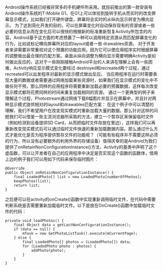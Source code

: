 Android操作系统已经被非常多的手机硬件所采用。就目前推出的第一款安装有Android操作系统的T-Mobile G1，在G1上可以体验到旋转手机从而实时的改变屏幕显示模式，比如我们打开硬件键盘，屏幕将会实时的从纵向显示转变为横向显示。
为了达到简化开发的目的，可以在屏幕变化时自动保存现有的资源或者一些必要的信息从而在变化后可以很快的根据新的标准重新恢复Activity所包含的内容。Android基于这方面的考虑预置了一种可以调用特定资源从而匹配屏幕变化的行为，比如说标记横向屏幕所对应的layout或者一些 drawables资源。
对于开发者来讲需要非常重视对这个预置的功能应用，因为它可以使应用程序实时根据屏幕的调整做出最合理的匹配方案。桌面从纵向调整为横向显示需要明确Activity是如何做出反应的，这对于一些刚刚接触Android平台的人来讲在理解上会有一些困难，Activity响应显示模式变化要经过 destroyed和recreated两个过程，通过recreated可以出发程序对最新的显示模式做出反应。
当应用程序在运行时需要表现大量的数据或者需要通过网络加载某些资源时，如果我们在显示模式的变化中不做任何干预，那么同样的应用程序将需要重新加载必要的预置数据，这样每次改变显示模式都将花费同样的时间来重复加载相同的资源。
通过一个更典型的例子来理解这个过程，Photostream通过网络下载6幅图片并显示在屏幕中，并且针对两种显示模式提供相对的layout和drawables匹配方案：
在这个例子中可以清楚的理解，我们不希望用户在改变现实模式时重新加载大量的数据。那么针对这样的问题我们可以借鉴一些主流浏览器所采取的方法，建立一个暂存区来保留临时文件（例如检测到设备提供SD Card，从而把临时文件存放在里边），这样我们可以再重新改变现实模式后可以通过临时文件快速的重新加载数据内容。那么通过什么方式才能优化是否为程序提供暂存文件的功能呢？（可能有些程序并不需要这样必须的行为，所以没有必要额外的利用外界的存储设备）值得庆幸的是Android为我们提供了onRetainNonConfigurationInstance()方法，Activity的基类中声明了这个虚函数，可以让开发者在自己的应用程序中决定是否实现这个函数的函数体，借用上边的例子我们可以用如下代码来保存临时图片：
```  
@Override
public Object onRetainNonConfigurationInstance() {
	final LoadedPhoto[] list = new LoadedPhoto[numberOfPhotos];
	keepPhotos(list);
	return list;
}
```
之后便可以在activity的onCreate()函数中实现重新调用临时文件，在代码中需要判断系统是否需要重新加载临时文件。以下是放在OnCreate()函数中加载临时文件的代码：
```  
private void loadPhotos() {
	final Object data = getLastNonConfigurationInstance();
	if (data == null) {
		mTask = new GetPhotoListTask().execute(mCurrentPage);
	} else {
		final LoadedPhoto[] photos = (LoadedPhoto[]) data;
		for (LoadedPhoto photo : photos) {
			addPhoto(photo);
		}
	}
}
```